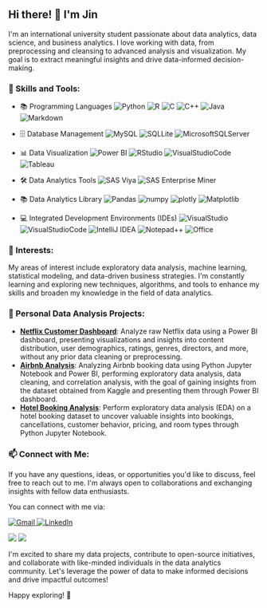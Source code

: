 ## Hi there! 👋 I'm **Jin**

I'm an international university student passionate about data analytics, data science, and business analytics. I love working with data, from preprocessing and cleansing to advanced analysis and visualization. My goal is to extract meaningful insights and drive data-informed decision-making.

### 🔭 Skills and Tools:

- 📚 Programming Languages ![Python](https://img.shields.io/badge/python-3670A0?style=for-the-badge&logo=python&logoColor=ffdd54) ![R](https://img.shields.io/badge/r-%23276DC3.svg?style=for-the-badge&logo=r&logoColor=white) ![C](https://img.shields.io/badge/c-%2300599C.svg?style=for-the-badge&logo=c&logoColor=white) ![C++](https://img.shields.io/badge/c++-%2300599C.svg?style=for-the-badge&logo=c%2B%2B&logoColor=white) ![Java](https://img.shields.io/badge/java-%23ED8B00.svg?style=for-the-badge&logo=java&logoColor=white) ![Markdown](https://img.shields.io/badge/markdown-%23000000.svg?style=for-the-badge&logo=markdown&logoColor=white)

- 🗄️ Database Management ![MySQL](https://img.shields.io/badge/MySQL-005C84?style=for-the-badge&logo=mysql&logoColor=white) ![SQLLite](	https://img.shields.io/badge/SQLite-07405E?style=for-the-badge&logo=sqlite&logoColor=white) ![MicrosoftSQLServer](https://img.shields.io/badge/Microsoft%20SQL%20Sever-CC2927?style=for-the-badge&logo=microsoft%20sql%20server&logoColor=white)

- 📊  Data Visualization ![Power BI](https://img.shields.io/badge/Power%20BI-F2C811?style=for-the-badge&logo=powerbi&logoColor=black) ![RStudio](https://img.shields.io/badge/RStudio-75AADB?style=for-the-badge&logo=RStudio&logoColor=white) ![VisualStudioCode](https://img.shields.io/badge/Visual_Studio_Code-0078D4?style=for-the-badge&logo=visual%20studio%20code&logoColor=white) ![Tableau](https://img.shields.io/badge/Tableau-E97627?style=for-the-badge&logo=Tableau&logoColor=white)

- 🛠️ Data Analytics Tools ![SAS Viya](https://img.shields.io/badge/SAS%20Viya-003366?style=for-the-badge&logo=sas&logoColor=white) ![SAS Enterprise Miner](https://img.shields.io/badge/SAS%20Enterprise%20Miner-003366?style=for-the-badge&logo=sas&logoColor=white)

- 📚  Data Analytics Library ![Pandas](https://img.shields.io/badge/Pandas-2C2D72?style=for-the-badge&logo=pandas&logoColor=white) ![numpy](https://img.shields.io/badge/Numpy-777BB4?style=for-the-badge&logo=numpy&logoColor=white) ![plotly](https://img.shields.io/badge/Plotly-239120?style=for-the-badge&logo=plotly&logoColor=white) ![Matplotlib](https://img.shields.io/badge/Matplotlib-%23ffffff.svg?style=for-the-badge&logo=Matplotlib&logoColor=black)

- 💻 Integrated Development Environments (IDEs) ![VisualStudio](https://img.shields.io/badge/Visual_Studio-5C2D91?style=for-the-badge&logo=visual%20studio&logoColor=white) ![VisualStudioCode](https://img.shields.io/badge/Visual_Studio_Code-0078D4?style=for-the-badge&logo=visual%20studio%20code&logoColor=white) ![IntelliJ IDEA](https://img.shields.io/badge/IntelliJIDEA-000000.svg?style=for-the-badge&logo=intellij-idea&logoColor=white) ![Notepad++](https://img.shields.io/badge/Notepad++-90E59A.svg?style=for-the-badge&logo=notepad%2b%2b&logoColor=black) ![Office](https://img.shields.io/badge/Microsoft_Office-D83B01?style=for-the-badge&logo=microsoft-office&logoColor=white)

### 🌱 Interests:

My areas of interest include exploratory data analysis, machine learning, statistical modeling, and data-driven business strategies. I'm constantly learning and exploring new techniques, algorithms, and tools to enhance my skills and broaden my knowledge in the field of data analytics.

### 📂 Personal Data Analysis Projects:

- [**Netflix Customer Dashboard**](https://github.com/JinnOppa/Netflix-Dashboard): Analyze raw Netflix data using a Power BI dashboard, presenting visualizations and insights into content distribution, user demographics, ratings, genres, directors, and more, without any prior data cleaning or preprocessing.
- [**Airbnb Analysis**](https://github.com/JinnOppa/Airbnb-Analysis): Analyzing Airbnb booking data using Python Jupyter Notebook and Power BI, performing exploratory data analysis, data cleaning, and correlation analysis, with the goal of gaining insights from the dataset obtained from Kaggle and presenting them through Power BI dashboard.
- [**Hotel Booking Analysis**](https://github.com/JinnOppa/Hotel-Booking-Analysis): Perform exploratory data analysis (EDA) on a hotel booking dataset to uncover valuable insights into bookings, cancellations, customer behavior, pricing, and room types through Python Jupyter Notebook.

### 📫 Connect with Me:

If you have any questions, ideas, or opportunities you'd like to discuss, feel free to reach out to me. I'm always open to collaborations and exchanging insights with fellow data enthusiasts.

You can connect with me via:

<a href="eugene.winata@gmail.com">
  <img src="https://img.shields.io/badge/Gmail-D14836?style=for-the-badge&logo=gmail&logoColor=white" alt="Gmail">
</a>
<a href="https://www.linkedin.com/in/eugene-winata/" target="_blank">
  <img src="https://img.shields.io/badge/LinkedIn-0077B5?style=for-the-badge&logo=linkedin&logoColor=white" alt="LinkedIn">
</a>

![](https://github-readme-stats.vercel.app/api?username=JinnOppa&theme=dark&hide_border=true&include_all_commits=true&count_private=false) ![](https://github-readme-stats.vercel.app/api/top-langs/?username=JinnOppa&theme=dark&hide_border=true&include_all_commits=true&count_private=false&layout=compact)

I'm excited to share my data projects, contribute to open-source initiatives, and collaborate with like-minded individuals in the data analytics community. Let's leverage the power of data to make informed decisions and drive impactful outcomes!

Happy exploring! 🚀
